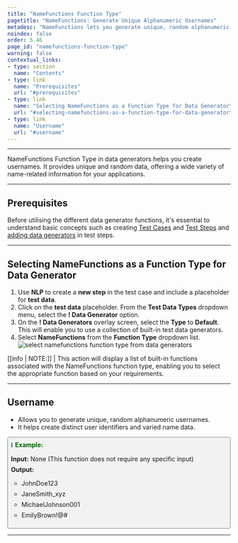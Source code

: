 ```yaml
---
title: "NameFunctions Function Type"
pagetitle: "NameFunctions: Generate Unique Alphanumeric Usernames"
metadesc: "NameFunctions lets you generate unique, random alphanumeric usernames. It’s useful for creating distinct user identifiers and varied name data."
noindex: false
order: 5.46
page_id: "namefunctions-function-type"
warning: false
contextual_links:
- type: section
  name: "Contents"
- type: link
  name: "Prerequisites"
  url: "#prerequisites"
- type: link
  name: "Selecting NameFunctions as a Function Type for Data Generator"
  url: "#selecting-namefunctions-as-a-function-type-for-data-generator"
- type: link
  name: "Username"
  url: "#username"
---
```


---

NameFunctions Function Type in data generators helps you create usernames. It provides unique and random data, offering a wide variety of name-related information for your applications.

---

## **Prerequisites**

Before utilising the different data generator functions, it's essential to understand basic concepts such as creating [Test Cases](https://testsigma.com/docs/test-cases/manage/add-edit-delete/#create-test-case) and [Test Steps](https://testsigma.com/docs/test-cases/create-test-steps/overview/) and [adding data generators](https://testsigma.com/docs/test-data/types/data-generator/#add-data-generators-in-test-steps) in test steps.

---

## **Selecting NameFunctions as a Function Type for Data Generator**

1. Use **NLP** to create a **new step** in the test case and include a placeholder for **test data**.
2. Click on the **test data** placeholder. From the **Test Data Types** dropdown menu, select the **! Data Generator** option.
3. On the **! Data Generators** overlay screen, select the **Type** to **Default**. This will enable you to use a collection of built-in test data generators.
4. Select **NameFunctions** from the **Function Type** dropdown list. ![select namefunctions function type from data generators](https://s3.amazonaws.com/static-docs.testsigma.com/new_images/projects/applications/namefunctions_functiontype_dg.gif)

[[info | NOTE:]]
| This action will display a list of built-in functions associated with the NameFunctions function type, enabling you to select the appropriate function based on your requirements.

---

## **Username**

- Allows you to generate unique, random alphanumeric usernames. 
- It helps create distinct user identifiers and varied name data.

<style>
  .example-container {
    border: 1px solid gray;
    border-radius: 4px;
    padding: 0.5em;
    margin: 0.5em 0;
    background-color: #f2f2f2;
  }
  .example-title {
    color: darkgreen;
    font-weight: bold;
    display: flex;
    align-items: center;
  }
  .example-title span {
    margin-right: 5px;
  }
  .example-list {
    list-style: none;
    padding: 0;
  }
  .example-list li {
    margin-bottom: 0.5em;
  }
</style>

<div class="example-container">
  <div class="example-title">
    <span>ℹ️</span>Example:
  </div>
  <ul class="example-list">
    <li><b>Input:</b> None (This function does not require any specific input)</li>
    <li><b>Output:</b></li>
    <ul>
      <li>JohnDoe123</li>
      <li>JaneSmith_xyz</li>
      <li>MichaelJohnson001</li>
      <li>EmilyBrown!@#</li>
    </ul>
  </ul>
</div>


---
